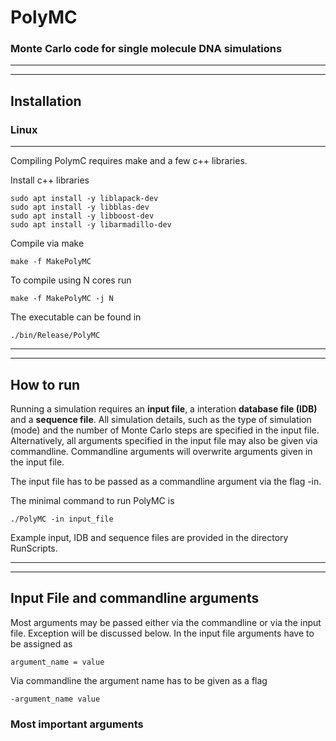# PolyMC

### Monte Carlo code for single molecule DNA simulations

----
----
## Installation


### Linux
----

Compiling PolymC requires make and a few c++ libraries.

Install c++ libraries 
```console
sudo apt install -y liblapack-dev
sudo apt install -y libblas-dev
sudo apt install -y libboost-dev
sudo apt install -y libarmadillo-dev
```

Compile via make
```console
make -f MakePolyMC
```

To compile using N cores run 
```console
make -f MakePolyMC -j N
```


The executable can be found in 
```console
./bin/Release/PolyMC
```


----
----
## How to run

Running a simulation requires an **input file**, a interation **database file (IDB)** and a **sequence file**. All simulation details, such as the type of simulation (mode) and the number of Monte Carlo steps are specified in the input file. Alternatively, all arguments specified in the input file may also be given via commandline. Commandline arguments will overwrite arguments given in the input file. 

The input file has to be passed as a commandline argument via the flag -in.

The minimal command to run PolyMC is
```console
./PolyMC -in input_file
```

Example input, IDB and sequence files are provided in the directory RunScripts.

----
----
## Input File and commandline arguments

Most arguments may be passed either via the commandline or via the input file. Exception will be discussed below. 
In the input file arguments have to be assigned as
```language
argument_name = value
```
Via commandline the argument name has to be given as a flag
```console
-argument_name value
```

### Most important arguments






